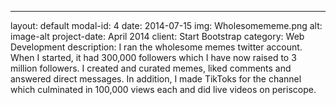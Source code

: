 ---
layout: default
modal-id: 4
date: 2014-07-15
img: Wholesomememe.png
alt: image-alt
project-date: April 2014
client: Start Bootstrap
category: Web Development
description: I ran the wholesome memes twitter account. When I started, it had 300,000 followers which I have now raised to 3 million followers. I created and curated memes, liked comments and answered direct messages.  In addition, I made TikToks for the channel which culminated in 100,000 views each and did live videos on periscope.

